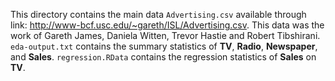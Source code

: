  This directory contains the main data `Advertising.csv`  available through link: http://www-bcf.usc.edu/~gareth/ISL/Advertising.csv.
 This data was the work of Gareth James, Daniela Witten, Trevor Hastie and Robert Tibshirani.
 `eda-output.txt` contains the summary  statistics of **TV**, **Radio**, **Newspaper**, and **Sales**.
 `regression.RData` contains the regression statistics of **Sales** on **TV**.